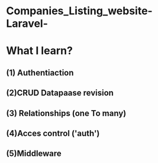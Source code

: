 # Companies_Listing_website-Laravel-
# What I learn?
## (1) Authentiaction
## (2)CRUD Datapaase revision
## (3) Relationships (one To many) 
## (4)Acces control ('auth')
## (5)Middleware
